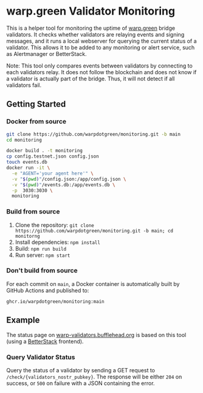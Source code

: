 # warp.green Validator Monitoring

This is a helper tool for monitoring the uptime of [warp.green](https://warp.green) bridge validators. It checks whether validators are relaying events and signing messages, and it runs a local webserver for querying the current status of a validator. This allows it to be added to any monitoring or alert service, such as Alertmanager or BetterStack.

Note: This tool only compares events between validators by connecting to each validators relay. It does not follow the blockchain and does not know if a validator is actually part of the bridge. Thus, it will not detect if all validators fail.

## Getting Started

### Docker from source
```bash
git clone https://github.com/warpdotgreen/monitoring.git -b main
cd monitoring

docker build . -t monitoring
cp config.testnet.json config.json
touch events.db
docker run -it \
  -e "AGENT='your agent here'" \
  -v "$(pwd)"/config.json:/app/config.json \
  -v "$(pwd)"/events.db:/app/events.db \
  -p  3030:3030 \
  monitoring
```

### Build from source

1. Clone the repository: `git clone https://github.com/warpdotgreen/monitoring.git -b main; cd monitorng`
2. Install dependencies: `npm install`
3. Build: `npm run build`
4. Run server: `npm start`

### Don't build from source

For each commit on `main`, a Docker container is automatically built by GitHub Actions and published to:
```
ghcr.io/warpdotgreen/monitoring:main
```

## Example

The status page on [warp-validators.bufflehead.org](https://warp-validators.bufflehead.org) is based on this tool (using a [BetterStack](http://betterstack.com) frontend).

### Query Validator Status

Query the status of a validator by sending a GET request to `/check/{validators_nostr_pubkey}`. The response will be either `204` on success, or `500` on failure with a JSON containing the error.
